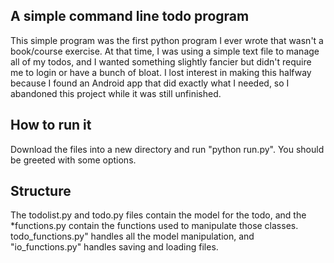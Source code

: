 ## A simple command line todo program

This simple program was the first python program I ever wrote that wasn't a book/course exercise. At that time, I was using a simple text file to manage all of my todos, and I wanted something slightly fancier but didn't require me to login or have a bunch of bloat. I lost interest in making this halfway because I found an Android app that did exactly what I needed, so I abandoned this project while it was still unfinished.

## How to run it

Download the files into a new directory and run "python run.py". You should be greeted with some options.

## Structure

The todolist.py and todo.py files contain the model for the todo, and the \*functions.py contain the functions used to manipulate those classes. todo\_functions.py" handles all the model manipulation, and "io\_functions.py" handles saving and loading files.

